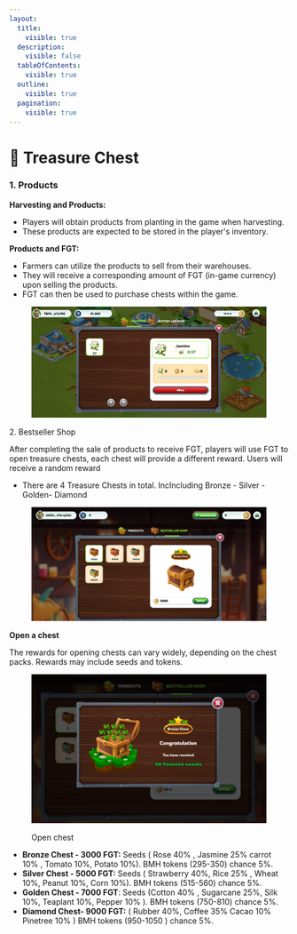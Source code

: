 ```yaml
---
layout:
  title:
    visible: true
  description:
    visible: false
  tableOfContents:
    visible: true
  outline:
    visible: true
  pagination:
    visible: true
---
```


# 🎁 Treasure Chest

### 1. Products <a href="#id-1.-products" id="id-1.-products"></a>

**Harvesting and Products:**

* Players will obtain products from planting in the game when harvesting.
* These products are expected to be stored in the player's inventory.

**Products and FGT:**

* Farmers can utilize the products to sell from their warehouses.
* They will receive a corresponding amount of FGT (in-game currency) upon selling the products.
* FGT can then be used to purchase chests within the game.

<figure><img src="../../.gitbook/assets/products (1).png" alt=""><figcaption></figcaption></figure>

2\. Bestseller Shop

After completing the sale of products to receive FGT, players will use FGT to open treasure chests, each chest will provide a different reward. Users will receive a random reward

* There are 4 Treasure Chests in total. IncIncluding Bronze - Silver - Golden- Diamond

<figure><img src="../../.gitbook/assets/Chest.png" alt=""><figcaption></figcaption></figure>

**Open a chest**

The rewards for opening chests can vary widely, depending on the chest packs. Rewards may include seeds and tokens.

<figure><img src="../../.gitbook/assets/Openchest.png" alt=""><figcaption><p>Open chest</p></figcaption></figure>

* &#x20;**Bronze Chest -  3000 FGT:**  Seeds ( Rose 40% , Jasmine 25% carrot 10% , Tomato 10%, Potato  10%). BMH tokens (295-350) chance 5%.
* **Silver Chest - 5000 FGT:** Seeds  ( Strawberry 40%, Rice 25% , Wheat 10%, Peanut 10%,  Corn 10%). BMH tokens (515-560) chance 5%.
* **Golden Chest - 7000 FGT**: Seeds  (Cotton 40% , Sugarcane 25%, Silk 10%, Teaplant 10%, Pepper 10% ). BMH tokens (750-810) chance 5%.
* **Diamond Chest- 9000 FGT:** ( Rubber 40%, Coffee 35% Cacao 10% Pinetree 10% ) BMH tokens (950-1050 ) chance 5%.

